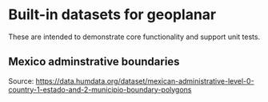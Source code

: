 # Built-in datasets for geoplanar

These are intended to demonstrate core functionality and support unit tests.


## Mexico adminstrative boundaries

Source: https://data.humdata.org/dataset/mexican-administrative-level-0-country-1-estado-and-2-municipio-boundary-polygons
